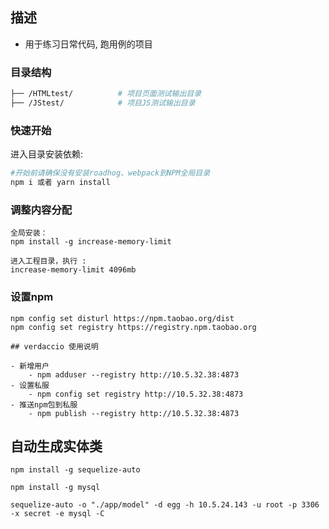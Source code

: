 ## 描述
-   用于练习日常代码, 跑用例的项目

### 目录结构
```bash
├── /HTMLtest/          # 项目页面测试输出目录
├── /JStest/            # 项目JS测试输出目录
```

### 快速开始
进入目录安装依赖:

```bash
#开始前请确保没有安装roadhog、webpack到NPM全局目录
npm i 或者 yarn install
```

### 调整内容分配
```
全局安装：
npm install -g increase-memory-limit

进入工程目录，执行 :
increase-memory-limit 4096mb
```

### 设置npm
```
npm config set disturl https://npm.taobao.org/dist
npm config set registry https://registry.npm.taobao.org

## verdaccio 使用说明

- 新增用户
    - npm adduser --registry http://10.5.32.38:4873
- 设置私服
    - npm config set registry http://10.5.32.38:4873
- 推送npm包到私服
    - npm publish --registry http://10.5.32.38:4873

```

## 自动生成实体类
```
npm install -g sequelize-auto

npm install -g mysql

sequelize-auto -o "./app/model" -d egg -h 10.5.24.143 -u root -p 3306 -x secret -e mysql -C
```


